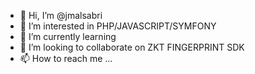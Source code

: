 - 👋 Hi, I’m @jmalsabri
- 👀 I’m interested in PHP/JAVASCRIPT/SYMFONY
- 🌱 I’m currently learning 
- 💞️ I’m looking to collaborate on ZKT FINGERPRINT SDK
- 📫 How to reach me ...

<!---
jmalsabri/jmalsabri is a ✨ special ✨ repository because its `README.md` (this file) appears on your GitHub profile.
You can click the Preview link to take a look at your changes.
--->
